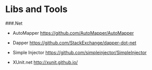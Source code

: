 # Libs and Tools


###.Net

- AutoMapper  https://github.com/AutoMapper/AutoMapper

- Dapper  https://github.com/StackExchange/dapper-dot-net

- Simple Injector https://github.com/simpleinjector/SimpleInjector

- XUnit.net http://xunit.github.io/

